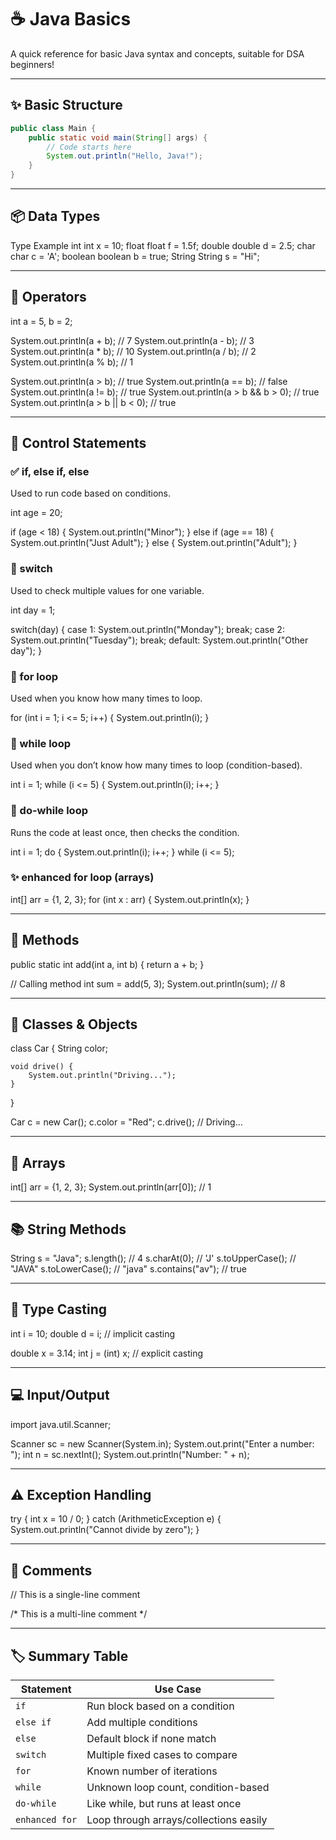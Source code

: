 # ☕ Java Basics  
A quick reference for basic Java syntax and concepts, suitable for DSA beginners!  

---

## ✨ Basic Structure

```java
public class Main {
    public static void main(String[] args) {
        // Code starts here
        System.out.println("Hello, Java!");
    }
}
```

---

## 📦 Data Types

Type       Example
int        int x = 10;
float      float f = 1.5f;
double     double d = 2.5;
char       char c = 'A';
boolean    boolean b = true;
String     String s = "Hi";

---

## 🔢 Operators

int a = 5, b = 2;

System.out.println(a + b);   // 7
System.out.println(a - b);   // 3
System.out.println(a * b);   // 10
System.out.println(a / b);   // 2
System.out.println(a % b);   // 1

System.out.println(a > b);   // true
System.out.println(a == b);  // false
System.out.println(a != b);  // true
System.out.println(a > b && b > 0); // true
System.out.println(a > b || b < 0); // true

---

## 🔄 Control Statements

### ✅ if, else if, else
Used to run code based on conditions.

int age = 20;

if (age < 18) {
    System.out.println("Minor");
} else if (age == 18) {
    System.out.println("Just Adult");
} else {
    System.out.println("Adult");
}

### 🔁 switch
Used to check multiple values for one variable.

int day = 1;

switch(day) {
    case 1: System.out.println("Monday"); break;
    case 2: System.out.println("Tuesday"); break;
    default: System.out.println("Other day");
}

### 🔂 for loop
Used when you know how many times to loop.

for (int i = 1; i <= 5; i++) {
    System.out.println(i);
}

### 🔄 while loop
Used when you don’t know how many times to loop (condition-based).

int i = 1;
while (i <= 5) {
    System.out.println(i);
    i++;
}

### 🔁 do-while loop
Runs the code at least once, then checks the condition.

int i = 1;
do {
    System.out.println(i);
    i++;
} while (i <= 5);

### ✨ enhanced for loop (arrays)

int[] arr = {1, 2, 3};
for (int x : arr) {
    System.out.println(x);
}

---

## 🧰 Methods

public static int add(int a, int b) {
    return a + b;
}

// Calling method
int sum = add(5, 3);
System.out.println(sum); // 8

---

## 🧱 Classes & Objects

class Car {
    String color;

    void drive() {
        System.out.println("Driving...");
    }
}

Car c = new Car();
c.color = "Red";
c.drive();  // Driving...

---

## 🧾 Arrays

int[] arr = {1, 2, 3};
System.out.println(arr[0]); // 1

---

## 📚 String Methods

String s = "Java";
s.length();       // 4
s.charAt(0);      // 'J'
s.toUpperCase();  // "JAVA"
s.toLowerCase();  // "java"
s.contains("av"); // true

---

## 📝 Type Casting

int i = 10;
double d = i;         // implicit casting

double x = 3.14;
int j = (int) x;      // explicit casting

---

## 💻 Input/Output

import java.util.Scanner;

Scanner sc = new Scanner(System.in);
System.out.print("Enter a number: ");
int n = sc.nextInt();
System.out.println("Number: " + n);

---

## ⚠️ Exception Handling

try {
    int x = 10 / 0;
} catch (ArithmeticException e) {
    System.out.println("Cannot divide by zero");
}

---

## 📝 Comments

// This is a single-line comment

/*
   This is a
   multi-line comment
*/

---

## 🏷 Summary Table

| Statement      | Use Case                               |
|----------------|----------------------------------------|
| `if`           | Run block based on a condition         |
| `else if`      | Add multiple conditions                |
| `else`         | Default block if none match            |
| `switch`       | Multiple fixed cases to compare        |
| `for`          | Known number of iterations             |
| `while`        | Unknown loop count, condition-based    |
| `do-while`     | Like while, but runs at least once     |
| `enhanced for` | Loop through arrays/collections easily |
